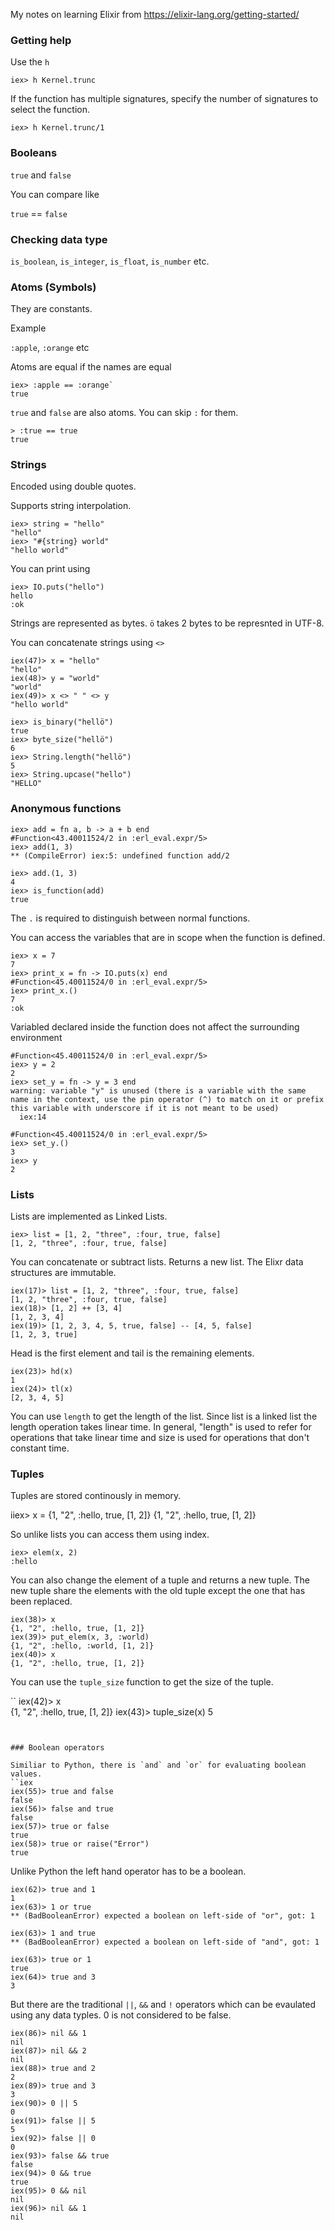 My notes on learning Elixir from https://elixir-lang.org/getting-started/


### Getting help

Use the `h`

```iex
iex> h Kernel.trunc
```

If the function has multiple signatures, specify the number of signatures to select the function.

```iex
iex> h Kernel.trunc/1
```

### Booleans

`true` and `false`

You can compare like

`true` == `false`


### Checking data type

`is_boolean`, `is_integer`, `is_float`, `is_number` etc.

### Atoms (Symbols)

They are constants.

Example

`:apple`, `:orange` etc

Atoms are equal if the names are equal

```iex
iex> :apple == :orange`
true
```

`true` and `false` are also atoms. You can skip `:` for them.

```iex
> :true == true
true
```

### Strings

Encoded using double quotes.

Supports string interpolation.

```iex
iex> string = "hello"
"hello"
iex> "#{string} world"
"hello world"
```

You can print using
```iex
iex> IO.puts("hello")
hello
:ok
```

Strings are represented as bytes. `ö` takes 2 bytes to be represnted in UTF-8.

You can concatenate strings using `<>`

```iex
iex(47)> x = "hello"
"hello"
iex(48)> y = "world"
"world"
iex(49)> x <> " " <> y
"hello world"
```

```iex
iex> is_binary("hellö")
true
iex> byte_size("hellö")
6
iex> String.length("hellö")
5
iex> String.upcase("hello")
"HELLO"
```

### Anonymous functions


```iex
iex> add = fn a, b -> a + b end
#Function<43.40011524/2 in :erl_eval.expr/5>
iex> add(1, 3)
** (CompileError) iex:5: undefined function add/2

iex> add.(1, 3)
4
iex> is_function(add)
true
```

The `.` is required to distinguish between normal functions.

You can access the variables that are in scope when the function is defined.

```iex
iex> x = 7
7
iex> print_x = fn -> IO.puts(x) end
#Function<45.40011524/0 in :erl_eval.expr/5>
iex> print_x.()
7
:ok
```

Variabled declared inside the function does not affect the surrounding environment

```iex
#Function<45.40011524/0 in :erl_eval.expr/5>
iex> y = 2                  
2
iex> set_y = fn -> y = 3 end
warning: variable "y" is unused (there is a variable with the same name in the context, use the pin operator (^) to match on it or prefix this variable with underscore if it is not meant to be used)
  iex:14

#Function<45.40011524/0 in :erl_eval.expr/5>
iex> set_y.()
3
iex> y
2
```

### Lists

Lists are implemented as Linked Lists.

```iex
iex> list = [1, 2, "three", :four, true, false]  
[1, 2, "three", :four, true, false]
```

You can concatenate or subtract lists. Returns a new list. The Elixr data structures are immutable.
```iex
iex(17)> list = [1, 2, "three", :four, true, false]  
[1, 2, "three", :four, true, false]
iex(18)> [1, 2] ++ [3, 4]
[1, 2, 3, 4]
iex(19)> [1, 2, 3, 4, 5, true, false] -- [4, 5, false]
[1, 2, 3, true]
```

Head is the first element and tail is the remaining elements.
```
iex(23)> hd(x)
1
iex(24)> tl(x)
[2, 3, 4, 5]
```

You can use `length` to get the length of the list. Since list is a linked
list the length operation takes linear time. In general, "length" is used to
refer for operations that take linear time and size is used for operations that
don't constant time.


### Tuples

Tuples are stored continously in memory.

iiex> x = {1, "2", :hello, true, [1, 2]}
{1, "2", :hello, true, [1, 2]}

So unlike lists you can access them using index.

```iex
iex> elem(x, 2)                        
:hello
```

You can also change the element of a tuple and returns a new tuple. The new tuple share the
elements with the old tuple except the one that has been replaced.

```iex
iex(38)> x
{1, "2", :hello, true, [1, 2]}
iex(39)> put_elem(x, 3, :world)
{1, "2", :hello, :world, [1, 2]}
iex(40)> x
{1, "2", :hello, true, [1, 2]}
```

You can use the `tuple_size` function to get the size of the tuple.

``
iex(42)> x            
{1, "2", :hello, true, [1, 2]}
iex(43)> tuple_size(x)
5
```


### Boolean operators

Similiar to Python, there is `and` and `or` for evaluating boolean values.
``iex
iex(55)> true and false        
false
iex(56)> false and true
false
iex(57)> true or false
true
iex(58)> true or raise("Error")
true
```

Unlike Python the left hand operator has to be a boolean.

```iex
iex(62)> true and 1      
1
iex(63)> 1 or true
** (BadBooleanError) expected a boolean on left-side of "or", got: 1

iex(63)> 1 and true
** (BadBooleanError) expected a boolean on left-side of "and", got: 1

iex(63)> true or 1
true
iex(64)> true and 3
3
```

But there are the traditional `||`, `&&` and `!` operators which can be
evaulated using any data typles. 0 is not considered to be false.

```iex
iex(86)> nil && 1 
nil
iex(87)> nil && 2
nil
iex(88)> true and 2          
2
iex(89)> true and 3
3
iex(90)> 0 || 5
0
iex(91)> false || 5
5
iex(92)> false || 0
0
iex(93)> false && true
false
iex(94)> 0 && true    
true
iex(95)> 0 && nil 
nil
iex(96)> nil && 1
nil
```



